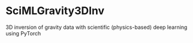 # SciMLGravity3DInv
3D inversion of gravity data with scientific (physics-based) deep learning using PyTorch  
